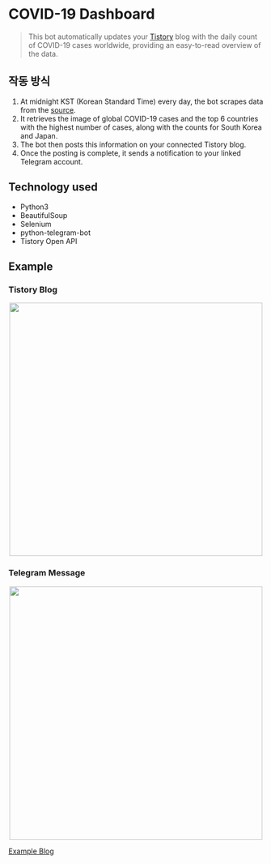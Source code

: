 # COVID-19 Dashboard

> This bot automatically updates your [Tistory](https://www.tistory.com/) blog with the daily count of COVID-19 cases worldwide, providing an easy-to-read overview of the data.

## 작동 방식

1. At midnight KST (Korean Standard Time) every day, the bot scrapes data from the [source](https://www.worldometers.info/coronavirus/).
2. It retrieves the image of global COVID-19 cases and the top 6 countries with the highest number of cases, along with the counts for South Korea and Japan.
3. The bot then posts this information on your connected Tistory blog.
4. Once the posting is complete, it sends a notification to your linked Telegram account.

## Technology used

- Python3
- BeautifulSoup
- Selenium
- python-telegram-bot
- Tistory Open API

## Example

### Tistory Blog

<center><img src="https://user-images.githubusercontent.com/39150608/126060601-6dcb227c-b7e4-4e43-b47a-97332f5a299b.png" width="500"></center>

### Telegram Message

<center><img src="https://user-images.githubusercontent.com/39150608/126060641-c1b65cd2-3a14-4889-ab1a-5a2cd9d71f98.png" width="500"></center>

[Example Blog](https://digitalnomad-lee.tistory.com/546?category=850377)

